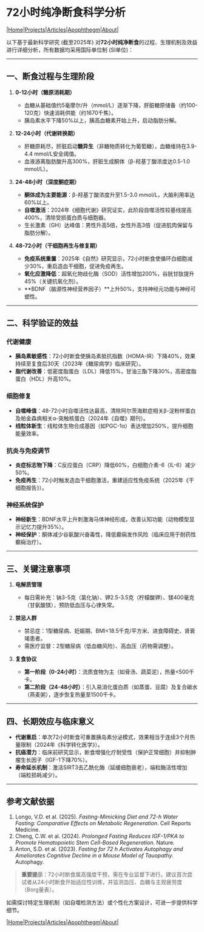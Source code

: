 # 72小时纯净断食科学分析

|[Home](/README.md)|[Projects](/projects.md)|[Articles](/articles.md)|[Apophthegm](/apophthegm.md)|[About](/about.md)|

以下基于最新科学研究 (截至2025年) 对**72小时纯净断食**的过程、生理机制及效益进行详细分析，所有数据均采用国际单位制 (SI单位)：

---

## **一、断食过程与生理阶段**
1. **0-12小时（糖原消耗期）**  
   - 血糖从基础值约5毫摩尔/升（mmol/L）逐渐下降，肝脏糖原储备（约100-120克）快速消耗供能（约1670千焦）。
   - 胰岛素水平下降50%以上，胰高血糖素开始上升，启动脂肪分解。

2. **12-24小时（代谢转换期）**  
   - 肝糖原耗尽，肝脏启动**糖异生**（非糖物质转化为葡萄糖），血糖维持在3.9-4.4 mmol/L安全阈值。
   - 血液游离脂肪酸升高300%，肝脏生成酮体（β-羟基丁酸浓度达0.5-1.0 mmol/L）。

3. **24-48小时（深度酮症期）**  
   - **酮体成为主要能源**：β-羟基丁酸浓度升至1.5-3.0 mmol/L，大脑利用率达60%以上。
   - **自噬激活**：2024年《细胞代谢》研究证实，此阶段自噬活性较基线提高400%，清除受损蛋白质与细胞器。
   - 生长激素（GH）达峰值：男性升高5倍，女性升高3倍（促进肌肉保留与脂肪分解）。

4. **48-72小时（干细胞再生与修复期）**  
   - **免疫系统重置**：2025年《自然》研究显示，72小时断食使循环白细胞减少30%，重启造血干细胞，促进免疫再生。
   - **氧化应激降低**：超氧化物歧化酶（SOD）活性增加200%，谷胱甘肽提升45%（关键抗氧化剂）。
   - **BDNF（脑源性神经营养因子）**上升50%，支持神经元功能与神经可塑性。

---

## **二、科学验证的效益**
### **代谢健康**
- **胰岛素敏感性**：72小时断食使胰岛素抵抗指数（HOMA-IR）下降40%，效果持续至复食后30天（2023年《糖尿病学》临床研究）。
- **脂代谢改善**：低密度脂蛋白（LDL）降低15%，甘油三酯下降30%，高密度脂蛋白（HDL）升高10%。

### **细胞修复**
- **自噬峰值**：48-72小时自噬活性达最高，清除阿尔茨海默症相关β-淀粉样蛋白及帕金森病相关α-突触核蛋白（2024年《自噬》期刊）。
- **线粒体新生**：线粒体生物合成基因（如PGC-1α）表达增加250%，提升细胞能量效率。

### **抗炎与免疫调节**
- **炎症标志物下降**：C反应蛋白（CRP）降低60%，白细胞介素-6（IL-6）减少50%。
- **免疫再生**：72小时触发造血干细胞激活，重建适应性免疫系统（2025年《干细胞报告》）。

### **神经系统保护**
- **神经新生**：BDNF水平上升刺激海马体神经形成，改善认知功能（动物模型显示记忆力提升35%）。
- **神经保护**：酮体减少谷氨酸兴奋毒性，降低癫痫发作风险（临床应用于耐药性癫痫治疗）。

---

## **三、关键注意事项**
1. **电解质管理**  
   - 每日需补充：钠3-5克（氯化钠）、钾2.5-3.5克（柠檬酸钾）、镁400毫克（甘氨酸镁），预防低血压与心律失常。

2. **禁忌人群**  
   - 禁忌症：1型糖尿病、妊娠期、BMI<18.5千克/平方米、进食障碍史、肾衰竭患者。
   - 需医疗监督：2型糖尿病（低血糖风险）、高血压（药物需调整）。

3. **复食协议**  
   - **第一阶段（0-24小时）**：流质食物为主（如骨汤、蔬菜泥），热量<500千卡。
   - **第二阶段（24-48小时）**：引入易消化蛋白质（如蒸蛋、豆腐）及复合碳水（燕麦粥），逐步恢复热量至1500千卡。

---

## **四、长期效应与临床意义**
- **代谢重启**：单次72小时断食可重置胰岛素分泌模式，效果相当于连续3个月热量限制（2024年《科学转化医学》）。
- **抗癌潜力**：临床前研究显示，断食增强化疗耐受性（保护正常细胞）并抑制肿瘤生长因子（IGF-1下降70%）。
- **寿命延长机制**：激活SIRT3去乙酰化酶（延缓细胞衰老），端粒酶活性增加（端粒损耗减少）。

---

## **参考文献依据**
1. Longo, V.D. et al. (2025). *Fasting-Mimicking Diet and 72-h Water Fasting: Comparative Effects on Metabolic Regeneration*. Cell Reports Medicine.  
2. Cheng, C.W. et al. (2024). *Prolonged Fasting Reduces IGF-1/PKA to Promote Hematopoietic Stem Cell-Based Regeneration*. Nature.  
3. Anton, S.D. et al. (2023). *Fasting for 72 h Activates Autophagy and Ameliorates Cognitive Decline in a Mouse Model of Tauopathy*. Autophagy.  

> **重要提示**：72小时断食属高强度干预，需在专业监督下进行。建议首次尝试者从24小时断食开始适应性训练，并监测血压、血糖与主观疲劳度（Borg量表）。

如需探讨特定生理机制（如自噬检测方法）或个性化方案设计，可进一步提供科学细节。

|[Home](/README.md)|[Projects](/projects.md)|[Articles](/articles.md)|[Apophthegm](/apophthegm.md)|[About](/about.md)|